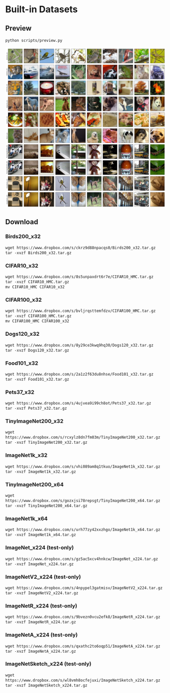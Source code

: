 # Built-in Datasets

## Preview
```
python scripts/preview.py
```
![](./preview.png)

## Download

### Birds200_x32
```
wget https://www.dropbox.com/s/ckrz9d88npacqs0/Birds200_x32.tar.gz
tar -xvzf Birds200_x32.tar.gz
```

### CIFAR10_x32
```
wget https://www.dropbox.com/s/8s5unpaxdrt6r7e/CIFAR10_HMC.tar.gz
tar -xvzf CIFAR10_HMC.tar.gz
mv CIFAR10_HMC CIFAR10_x32
```

### CIFAR100_x32
```
wget https://www.dropbox.com/s/bvljrqsttemfdzv/CIFAR100_HMC.tar.gz
tar -xvzf CIFAR100_HMC.tar.gz
mv CIFAR100_HMC CIFAR100_x32
```

### Dogs120_x32
```
wget https://www.dropbox.com/s/8y29ce3kwq9hq30/Dogs120_x32.tar.gz
tar -xvzf Dogs120_x32.tar.gz
```

### Food101_x32
```
wget https://www.dropbox.com/s/2a1z2f63du8nhse/Food101_x32.tar.gz
tar -xvzf Food101_x32.tar.gz
```

### Pets37_x32
```
wget https://www.dropbox.com/s/4ujvea9i99ch8ot/Pets37_x32.tar.gz
tar -xvzf Pets37_x32.tar.gz
```

### TinyImageNet200_x32
```
wget https://www.dropbox.com/s/rcxylz8dn7fm03m/TinyImageNet200_x32.tar.gz
tar -xvzf TinyImageNet200_x32.tar.gz
```

### ImageNet1k_x32
```
wget https://www.dropbox.com/s/vhi089am8q1tkuo/ImageNet1k_x32.tar.gz
tar -xvzf ImageNet1k_x32.tar.gz
```

### TinyImageNet200_x64
```
wget https://www.dropbox.com/s/gozxjsi78repsgt/TinyImageNet200_x64.tar.gz
tar -xvzf TinyImageNet200_x64.tar.gz
```

### ImageNet1k_x64
```
wget https://www.dropbox.com/s/urh77zy42xxzhgo/ImageNet1k_x64.tar.gz
tar -xvzf ImageNet1k_x64.tar.gz
```

### ImageNet_x224 (test-only)
```
wget https://www.dropbox.com/s/gz5ac5xcv4hnkcw/ImageNet_x224.tar.gz
tar -xvzf ImageNet_x224.tar.gz
```

### ImageNetV2_x224 (test-only)
```
wget https://www.dropbox.com/s/4npypel3gatmisv/ImageNetV2_x224.tar.gz
tar -xvzf ImageNetV2_x224.tar.gz
```

### ImageNetR_x224 (test-only)
```
wget https://www.dropbox.com/s/9bvezn0vcu2efk8/ImageNetR_x224.tar.gz
tar -xvzf ImageNetR_x224.tar.gz
```

### ImageNetA_x224 (test-only)
```
wget https://www.dropbox.com/s/qxathc2to6oqp51/ImageNetA_x224.tar.gz
tar -xvzf ImageNetA_x224.tar.gz
```

### ImageNetSketch_x224 (test-only)
```
wget https://www.dropbox.com/s/wl8vmh8ocfejuxi/ImageNetSketch_x224.tar.gz
tar -xvzf ImageNetSketch_x224.tar.gz
```
